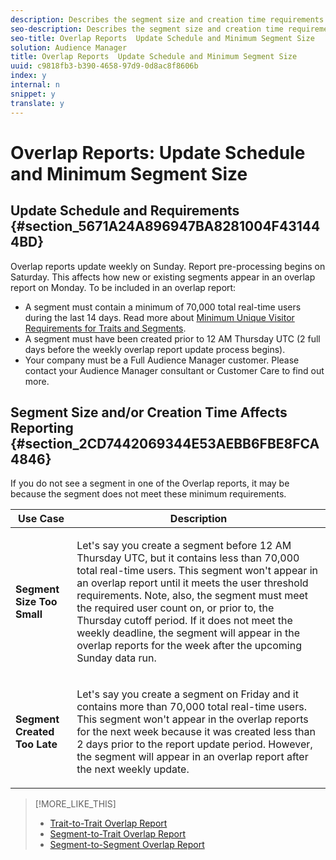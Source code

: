 ```yaml
---
description: Describes the segment size and creation time requirements required by the Overlap report update process.
seo-description: Describes the segment size and creation time requirements required by the Overlap report update process.
seo-title: Overlap Reports  Update Schedule and Minimum Segment Size
solution: Audience Manager
title: Overlap Reports  Update Schedule and Minimum Segment Size
uuid: c9818fb3-b390-4658-97d9-0d8ac8f8606b
index: y
internal: n
snippet: y
translate: y
---
```


# Overlap Reports: Update Schedule and Minimum Segment Size


## Update Schedule and Requirements {#section_5671A24A896947BA8281004F431444BD}

Overlap reports update weekly on Sunday. Report pre-processing begins on Saturday. This affects how new or existing segments appear in an overlap report on Monday. To be included in an overlap report: 


* A segment must contain a minimum of 70,000 total real-time users during the last 14 days. Read more about [ Minimum Unique Visitor Requirements for Traits and Segments](../../../c_features/c_analytics/report-sampling.md#section_C0A9E607D6E643E792347A146811ACB4).
* A segment must have been created prior to 12 AM Thursday UTC (2 full days before the weekly overlap report update process begins).
* Your company must be a Full Audience Manager customer. Please contact your Audience Manager consultant or Customer Care to find out more.


## Segment Size and/or Creation Time Affects Reporting {#section_2CD7442069344E53AEBB6FBE8FCA4846}

If you do not see a segment in one of the Overlap reports, it may be because the segment does not meet these minimum requirements. 



<table id="table_BE2937C1FA314BBDBD1D026321D6E6B1"> 
 <thead> 
  <tr> 
   <th colname="col1" class="entry"> Use Case </th> 
   <th colname="col2" class="entry"> Description </th> 
  </tr> 
 </thead>
 <tbody> 
  <tr> 
   <td colname="col1"> <p> <b>Segment Size Too Small</b> </p> </td> 
   <td colname="col2"> <p>Let's say you create a segment before 12 AM Thursday UTC, but it contains less than 70,000 total real-time users. This segment won't appear in an overlap report until it meets the user threshold requirements. Note, also, the segment must meet the required user count on, or prior to, the Thursday cutoff period. If it does not meet the weekly deadline, the segment will appear in the overlap reports for the week after the upcoming Sunday data run. </p> </td> 
  </tr> 
  <tr> 
   <td colname="col1"> <p> <b>Segment Created Too Late</b> </p> </td> 
   <td colname="col2"> <p>Let's say you create a segment on Friday and it contains more than 70,000 total real-time users. This segment won't appear in the overlap reports for the next week because it was created less than 2 days prior to the report update period. However, the segment will appear in an overlap report after the next weekly update. </p> </td> 
  </tr> 
 </tbody> 
</table>

>[!MORE_LIKE_THIS]
>
>* [ Trait-to-Trait Overlap Report ](c_overlap_reports.md#concept_1FBAED029FFD4AA5A5C6E79F633D9A0D)
>* [ Segment-to-Trait Overlap Report ](c_segment_trait_overlap.md#concept_36186B1ABEA34A6AAC7F5CF938A122B7)
>* [ Segment-to-Segment Overlap Report ](c_segment_segment_overlap.md#concept_25E40808056B451BA06502A9527A55AA)
